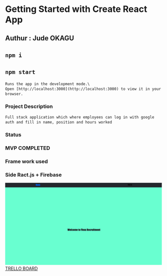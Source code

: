# Getting Started with Create React App

## Authur : Jude OKAGU

## `npm i`

## `npm start`

```
Runs the app in the development mode.\
Open [http://localhost:3000](http://localhost:3000) to view it in your browser.

```

### Project Description

```
Full stack application which where employees can log in with google auth and fill in name, position and hours worked

```

### Status

### MVP COMPLETED

### Frame work used

### Side Ract.js + Firebase

![FLEXX](public/FLEXX.png)
[TRELLO BOARD](https://trello.com/b/k0ReEM0o/e-commerce-full-stack-application)
